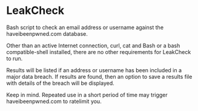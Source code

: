 # LeakCheck

Bash script to check an email address or username against the haveibeenpwned.com database. 

Other than an active Internet connection, curl, cat and Bash or a bash compatible-shell installed, there are no other requirements for LeakCheck to run.

Results will be listed if an address or username has been included in a major data breach. If results are found, then an option to save a results file with details of the breach will be displayed.

Keep in mind. Repeated use in a short period of time may trigger haveibeenpwned.com to ratelimit you.
